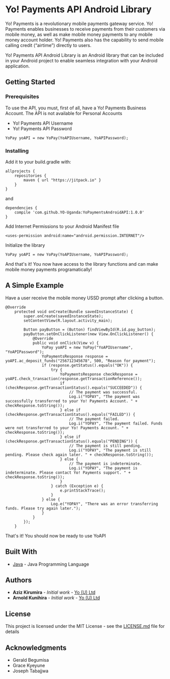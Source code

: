 # Yo! Payments API Android Library

Yo! Payments is a revolutionary mobile payments gateway service. Yo! Payments enables businesses to receive payments from their customers via mobile money, as well as make mobile money payments to any mobile money account holder. Yo! Payments also has the capability to send mobile calling credit (“airtime”) directly to users. 

Yo! Payments API Android Library is an Android library that can be included in your Android project to enable seamless integration with your Android application.

## Getting Started

### Prerequisites

To use the API, you must, first of all, have a Yo! Payments Business Account. The API is not available for Personal Accounts

* Yo! Payments API Username
* Yo! Payments API Password

```
YoPay yoAPI = new YoPay(YoAPIUsername, YoAPIPassword);
```

### Installing

Add it to your build.gradle with:

```
allprojects {
    repositories {
        maven { url "https://jitpack.io" }
    }
}
```

and

```
dependencies {
    compile 'com.github.YO-Uganda:YoPaymentsAndroidAPI:1.0.0'
}
```
Add Internet Permissions to your Android Manifest file

```
<uses-permission android:name="android.permission.INTERNET"/>
```
Initialize the library

```
YoPay yoAPI = new YoPay(YoAPIUsername, YoAPIPassword);
```

And that's it! You now have access to the library functions and can make mobile money payments programatically!


## A Simple Example

Have a user receive the mobile money USSD prompt after clicking a button.

```
@Override
    protected void onCreate(Bundle savedInstanceState) {
        super.onCreate(savedInstanceState);
        setContentView(R.layout.activity_main);

        Button payButton = (Button) findViewById(R.id.pay_button);
        payButton.setOnClickListener(new View.OnClickListener() {
            @Override
            public void onClick(View v) {
                YoPay yoAPI = new YoPay("YoAPIUsername", "YoAPIPassword");
                YoPaymentsResponse response = yoAPI.ac_deposit_funds("256712345678", 500, "Reason for payment");
                if (response.getStatus().equals("OK")) {
                    try {
                        YoPaymentsResponse checkResponse = yoAPI.check_transaction(response.getTransactionReference());
                        if (checkResponse.getTransactionStatus().equals("SUCCEEDED")) {
                            // The payment was successful.
                            Log.i("YOPAY", "The payment was successfully transferred to your Yo! Payments Account. " + checkResponse.toString());
                        } else if (checkResponse.getTransactionStatus().equals("FAILED")) {
                            // The payment failed.
                            Log.i("YOPAY", "The payment failed. Funds were not transferred to your Yo! Payments Account. " + checkResponse.toString());
                        } else if (checkResponse.getTransactionStatus().equals("PENDING")) {
                            // The payment is still pending.
                            Log.i("YOPAY", "The payment is still pending. Please check again later. " + checkResponse.toString());
                        } else {
                            // The payment is indeterminate.
                            Log.i("YOPAY", "The payment is indeterminate. Please contact Yo! Payments support. " + checkResponse.toString());
                        }
                    } catch (Exception e) {
                        e.printStackTrace();
                    }
                } else {
                    Log.e("YOPAY", "There was an error transferring funds. Please try again later.");
                }
            }
        });
    }
```

That's it! You should now be ready to use YoAPI

## Built With

* [Java](https://www.oracle.com/java/index.html) - Java Programming Language

## Authors

* **Aziz Kirumira** - *Initial work* - [Yo (U) Ltd](https://github.com/YO-Uganda)
* **Arnold Kunihira** - *Initial work* - [Yo (U) Ltd](https://github.com/YO-Uganda)

## License

This project is licensed under the MIT License - see the [LICENSE.md](LICENSE.md) file for details

## Acknowledgments

* Gerald Begumisa
* Grace Kyeyune
* Joseph Tabajjwa

